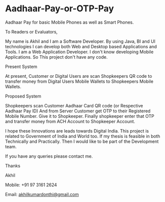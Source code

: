 # Aadhaar-Pay-or-OTP-Pay
Aadhaar Pay for basic Mobile Phones as well as Smart Phones.

To Readers or Evaluators,

My name is Akhil and I am a Software Developer. 
By using Java, BI and UI technologies I can develop both Web and Desktop based Applications and Tools. 
I am a Web Application Developer. I don't know developing Mobile Applications. So This project don't have any code.

Present System

At present, Customer or Digital Users are scan Shopkeepers QR code to transfer money from Digital Users Mobile Wallets to Shopkeepers Mobile Wallets.

Proposed System

Shopkeepers scan Customer Aadhaar Card QR code (or Respective Aadhaar Pay ID) And from Server Customer get OTP to their Registered Mobile Number. Give it to Shopkeeper. Finally shopkeeper enter that OTP and transfer money from ACH Account to Shopkeeper Account.

I hope these Innovations are leads towards Digital India. This project is related to Government of India and World too. If my thesis is feasible in both Technically and Practically. Then I would like to be part of the Development team.

If you have any queries please contact me.

Thanks

Akhil

Mobile: +91 97 3161 2624

Email: akhilkumardonthi@gmail.com

